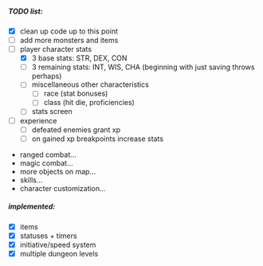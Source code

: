 ##### TODO list:
- [x] clean up code up to this point
- [ ] add more monsters and items
- [ ] player character stats
  - [x] 3 base stats: STR, DEX, CON
  - [ ] 3 remaining stats: INT, WIS, CHA (beginning with just saving throws perhaps)
  - [ ] miscellaneous other characteristics
    - [ ] race (stat bonuses)
    - [ ] class (hit die, proficiencies)
  - [ ] stats screen
- [ ] experience
  - [ ] defeated enemies grant xp
  - [ ] on gained xp breakpoints increase stats
- ranged combat...
- magic combat...
- more objects on map...
- skills...
- character customization...

##### implemented:
- [x] items
- [x] statuses + timers
- [x] initiative/speed system
- [x] multiple dungeon levels